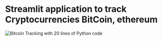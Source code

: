 # Streamlit application to track Cryptocurrencies BitCoin, ethereum


![Bitcoin Tracking with 20 lines of Python code](http://img.youtube.com/vi/XVP3KaKbb7Y/0.jpg)

